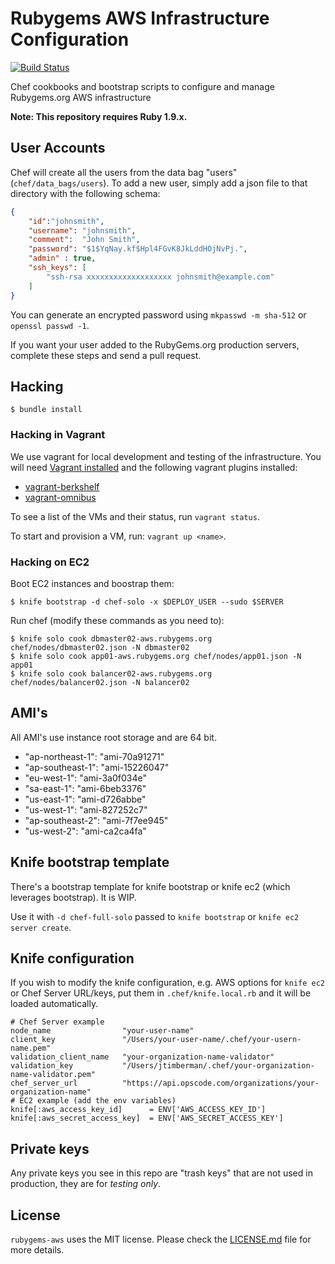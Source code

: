 # Rubygems AWS Infrastructure Configuration

[![Build Status](https://travis-ci.org/rubygems/rubygems-aws.png?branch=master)](https://travis-ci.org/rubygems/rubygems-aws)

Chef cookbooks and bootstrap scripts to configure and manage Rubygems.org AWS infrastructure

**Note: This repository requires Ruby 1.9.x.**

## User Accounts

Chef will create all the users from the data bag "users" (`chef/data_bags/users`). To add a new user, simply add a json file to that directory with the following schema:

```json
{
    "id":"johnsmith",
    "username": "johnsmith",
    "comment":  "John Smith",
    "password": "$1$YqNay.kf$Hpl4FGvK8JkLddHOjNvPj.",
    "admin" : true,
    "ssh_keys": [
        "ssh-rsa xxxxxxxxxxxxxxxxxxx johnsmith@example.com"
    ]
}
```

You can generate an encrypted password using `mkpasswd -m sha-512` or `openssl passwd -1`.

If you want your user added to the RubyGems.org production servers, complete these steps and send a pull request.

## Hacking

    $ bundle install

### Hacking in Vagrant

We use vagrant for local development and testing of the infrastructure. You will need [Vagrant installed](http://docs.vagrantup.com/v2/installation/) and the following vagrant plugins installed:

* [vagrant-berkshelf](https://github.com/berkshelf/vagrant-berkshelf)
* [vagrant-omnibus](https://github.com/schisamo/vagrant-omnibus)

To see a list of the VMs and their status, run `vagrant status`.

To start and provision a VM, run: `vagrant up <name>`.

### Hacking on EC2

Boot EC2 instances and boostrap them:

    $ knife bootstrap -d chef-solo -x $DEPLOY_USER --sudo $SERVER

Run chef (modify these commands as you need to):

    $ knife solo cook dbmaster02-aws.rubygems.org chef/nodes/dbmaster02.json -N dbmaster02
    $ knife solo cook app01-aws.rubygems.org chef/nodes/app01.json -N app01
    $ knife solo cook balancer02-aws.rubygems.org chef/nodes/balancer02.json -N balancer02

## AMI's

All AMI's use instance root storage and are 64 bit.

* "ap-northeast-1": "ami-70a91271"
* "ap-southeast-1": "ami-15226047"
* "eu-west-1": "ami-3a0f034e"
* "sa-east-1": "ami-6beb3376"
* "us-east-1": "ami-d726abbe"
* "us-west-1": "ami-827252c7"
* "ap-southeast-2": "ami-7f7ee945"
* "us-west-2": "ami-ca2ca4fa"


## Knife bootstrap template

There's a bootstrap template for knife bootstrap or knife ec2 (which
leverages bootstrap). It is WIP.

Use it with `-d chef-full-solo` passed to `knife bootstrap` or
`knife ec2 server create`.

## Knife configuration

If you wish to modify the knife configuration, e.g. AWS options for
`knife ec2` or Chef Server URL/keys, put them in
`.chef/knife.local.rb` and it will be loaded automatically.

    # Chef Server example
    node_name                "your-user-name"
    client_key               "/Users/your-user-name/.chef/your-usern-name.pem"
    validation_client_name   "your-organization-name-validator"
    validation_key           "/Users/jtimberman/.chef/your-organization-name-validator.pem"
    chef_server_url          "https://api.opscode.com/organizations/your-organization-name"
    # EC2 example (add the env variables)
    knife[:aws_access_key_id]      = ENV['AWS_ACCESS_KEY_ID']
    knife[:aws_secret_access_key]  = ENV['AWS_SECRET_ACCESS_KEY']

## Private keys

Any private keys you see in this repo are "trash keys" that are not used in production, they are for *testing only*.


## License

`rubygems-aws` uses the MIT license. Please check the [LICENSE.md](LICENSE.md) file for more details.
